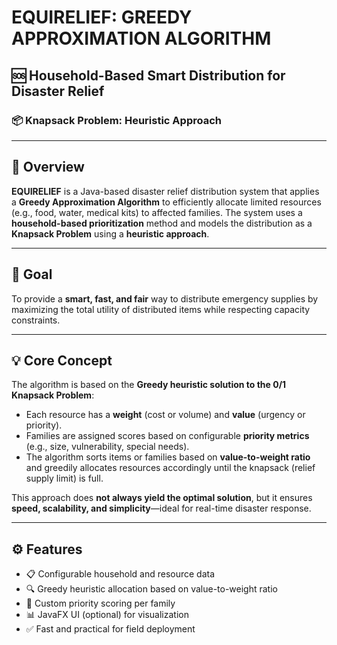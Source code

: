 # EQUIRELIEF: GREEDY APPROXIMATION ALGORITHM

## 🆘 Household-Based Smart Distribution for Disaster Relief  
### 📦 Knapsack Problem: Heuristic Approach

---

## 📌 Overview

**EQUIRELIEF** is a Java-based disaster relief distribution system that applies a **Greedy Approximation Algorithm** to efficiently allocate limited resources (e.g., food, water, medical kits) to affected families. The system uses a **household-based prioritization** method and models the distribution as a **Knapsack Problem** using a **heuristic approach**.

---

## 🎯 Goal

To provide a **smart, fast, and fair** way to distribute emergency supplies by maximizing the total utility of distributed items while respecting capacity constraints.

---

## 💡 Core Concept

The algorithm is based on the **Greedy heuristic solution to the 0/1 Knapsack Problem**:

- Each resource has a **weight** (cost or volume) and **value** (urgency or priority).
- Families are assigned scores based on configurable **priority metrics** (e.g., size, vulnerability, special needs).
- The algorithm sorts items or families based on **value-to-weight ratio** and greedily allocates resources accordingly until the knapsack (relief supply limit) is full.

This approach does **not always yield the optimal solution**, but it ensures **speed, scalability, and simplicity**—ideal for real-time disaster response.

---

## ⚙️ Features

- 📋 Configurable household and resource data
- 🔍 Greedy heuristic allocation based on value-to-weight ratio
- 🧮 Custom priority scoring per family
- 📊 JavaFX UI (optional) for visualization
- ✅ Fast and practical for field deployment




